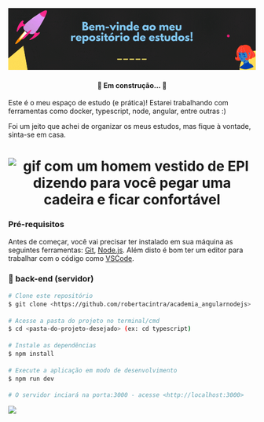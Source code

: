 <img src="./repo-readme/banner.gif" alt="banner de boas vindas ao meu repositório">

<h4 align="center"> 
	🚧  Em construção...  🚧
</h4>

<p>Este é o meu espaço de estudo (e prática)! Estarei trabalhando com ferramentas como docker, typescript, node, angular, entre outras :)</p>
<p>Foi um jeito que achei de organizar os meus estudos, mas fique à vontade, sinta-se em casa.</p>

<h1 align="center">
<img src="https://media4.giphy.com/media/KczBU4M2IEdClprXaq/giphy.gif" alt="gif com um homem vestido de EPI dizendo para você pegar uma cadeira e ficar confortável">
</h1>

### Pré-requisitos

Antes de começar, você vai precisar ter instalado em sua máquina as seguintes ferramentas: [Git](https://git-scm.com), [Node.js](https://nodejs.org/en/). 
Além disto é bom ter um editor para trabalhar com o código como [VSCode](https://code.visualstudio.com/).

### 🎲 back-end (servidor)

```bash
# Clone este repositório
$ git clone <https://github.com/robertacintra/academia_angularnodejs>

# Acesse a pasta do projeto no terminal/cmd
$ cd <pasta-do-projeto-desejado> (ex: cd typescript)

# Instale as dependências
$ npm install

# Execute a aplicação em modo de desenvolvimento
$ npm run dev

# O servidor inciará na porta:3000 - acesse <http://localhost:3000>
```

<img src="https://img.shields.io/github/license/robertacintra/academia_angularnodejs">